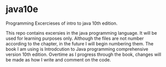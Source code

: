 # java10e
Programming Excercieses of intro to java 10th edition.

This repo contains excersies in the java programming language. It will be used for learning purposes only. Although the files
are not number according to the chapter, in the future I will begin numbering them. The book I am using is Introdcution to Java 
programming comprehensive version 10th edition. Overtime as I progress through the book, changes will be made as how I write and 
comment on the code.

